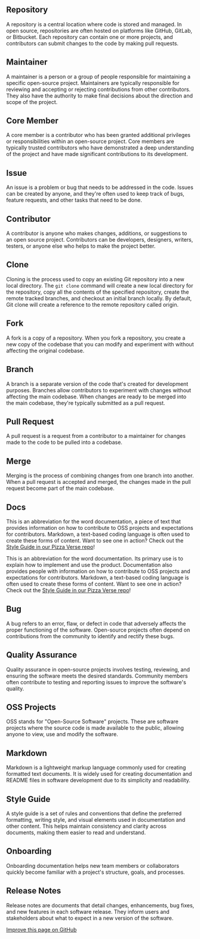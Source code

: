 ## Repository

A repository is a central location where code is stored and managed. In open source, repositories are often hosted on platforms like GitHub, GitLab, or Bitbucket. Each repository can contain one or more projects, and contributors can submit changes to the code by making pull requests.

## Maintainer

A maintainer is a person or a group of people responsible for maintaining a specific open-source project. Maintainers are typically responsible for reviewing and accepting or rejecting contributions from other contributors. They also have the authority to make final decisions about the direction and scope of the project.

## Core Member

A core member is a contributor who has been granted additional privileges or responsibilities within an open-source project. Core members are typically trusted contributors who have demonstrated a deep understanding of the project and have made significant contributions to its development.

## Issue

An issue is a problem or bug that needs to be addressed in the code. Issues can be created by anyone, and they're often used to keep track of bugs, feature requests, and other tasks that need to be done.

## Contributor

A contributor is anyone who makes changes, additions, or suggestions to an open source project. Contributors can be developers, designers, writers, testers, or anyone else who helps to make the project better.

## Clone

Cloning is the process used to copy an existing Git repository into a new local directory. The `git clone` command will create a new local directory for the repository, copy all the contents of the specified repository, create the remote tracked branches, and checkout an initial branch locally. By default, Git clone will create a reference to the remote repository called origin.

## Fork

A fork is a copy of a repository. When you fork a repository, you create a new copy of the codebase that you can modify and experiment with without affecting the original codebase.

## Branch

A branch is a separate version of the code that's created for development purposes. Branches allow contributors to experiment with changes without affecting the main codebase. When changes are ready to be merged into the main codebase, they're typically submitted as a pull request.

## Pull Request

A pull request is a request from a contributor to a maintainer for changes made to the code to be pulled into a codebase.

## Merge

Merging is the process of combining changes from one branch into another. When a pull request is accepted and merged, the changes made in the pull request become part of the main codebase.

## Docs
 This is an abbreviation for the word documentation, a piece of text that provides information on how to contribute to OSS projects and expectations for contributors. Markdown, a text-based coding language is  often used to create these forms of content. Want to see one in action? Check out the [Style Guide in our Pizza Verse repo](https://github.com/open-sauced/pizza-verse/blob/main/style-guide.md)!

This is an abbreviation for the word documentation. Its primary use is to explain how to implement and use the product. Documentation also provides people with information on how to contribute to OSS projects and expectations for contributors. Markdown, a text-based coding language is often used to create these forms of content. Want to see one in action? Check out the [Style Guide in our Pizza Verse repo](https://github.com/open-sauced/pizza-verse/blob/main/style-guide.md)!

## Bug

A bug refers to an error, flaw, or defect in code that adversely affects the proper functioning of the software. Open-source projects often depend on contributions from the community to identify and rectify these bugs.

## Quality Assurance

Quality assurance in open-source projects involves testing, reviewing, and ensuring the software meets the desired standards. Community members often contribute to testing and reporting issues to improve the software's quality.

## OSS Projects

OSS stands for "Open-Source Software" projects. These are software projects where the source code is made available to the public, allowing anyone to view, use and modify the software.

## Markdown

Markdown is a lightweight markup language commonly used for creating formatted text documents. It is widely used for creating documentation and README files in software development due to its simplicity and readability.

## Style Guide

A style guide is a set of rules and conventions that define the preferred formatting, writing style, and visual elements used in documentation and other content. This helps maintain consistency and clarity across documents, making them easier to read and understand.

## Onboarding

Onboarding documentation helps new team members or collaborators quickly become familiar with a project's structure, goals, and processes.

## Release Notes

Release notes are documents that detail changes, enhancements, bug fixes, and new features in each software release. They inform users and stakeholders about what to expect in a new version of the software.

[Improve this page on GitHub](https://github.com/open-sauced/intro/blob/main/10-glossary.md)
